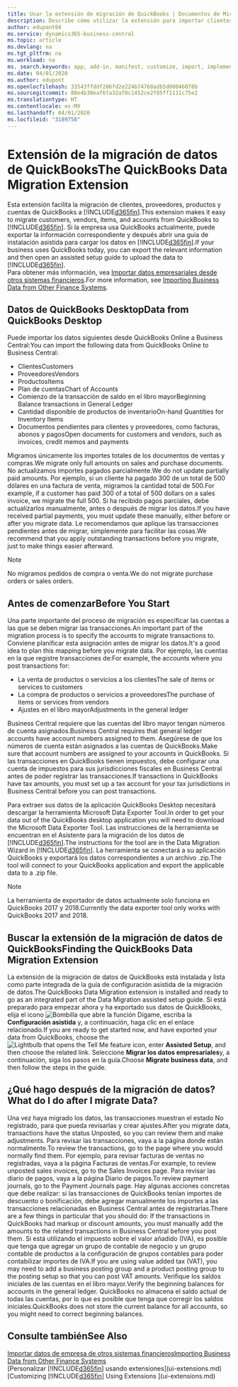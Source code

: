 ```yaml
---
title: Usar la extensión de migración de QuickBooks | Documentos de Microsoft
description: Describe cómo utilizar la extensión para importar clientes, proveedores, elementos y cuentas de QuickBooks Desktop a Business Central.
author: edupont04
ms.service: dynamics365-business-central
ms.topic: article
ms.devlang: na
ms.tgt_pltfrm: na
ms.workload: na
ms. search.keywords: app, add-in, manifest, customize, import, implement
ms.date: 04/01/2020
ms.author: edupont
ms.openlocfilehash: 33543ffddf286fd2e224b74768adb5d00046078b
ms.sourcegitcommit: 88e4b30eaf6fa32af0c1452ce2f85ff1111c75e2
ms.translationtype: HT
ms.contentlocale: es-MX
ms.lasthandoff: 04/01/2020
ms.locfileid: "3189758"
---
```

# <a name="the-quickbooks-data-migration-extension"></a><span data-ttu-id="93418-103">Extensión de la migración de datos de QuickBooks</span><span class="sxs-lookup"><span data-stu-id="93418-103">The QuickBooks Data Migration Extension</span></span>
<span data-ttu-id="93418-104">Esta extensión facilita la migración de clientes, proveedores, productos y cuentas de QuickBooks a [!INCLUDE[d365fin](includes/d365fin_md.md)].</span><span class="sxs-lookup"><span data-stu-id="93418-104">This extension makes it easy to migrate customers, vendors, items, and accounts from QuickBooks to [!INCLUDE[d365fin](includes/d365fin_md.md)].</span></span> <span data-ttu-id="93418-105">Si la empresa usa QuickBooks actualmente, puede exportar la información correspondiente y después abrir una guía de instalación asistida para cargar los datos en [!INCLUDE[d365fin](includes/d365fin_md.md)].</span><span class="sxs-lookup"><span data-stu-id="93418-105">If your business uses QuickBooks today, you can export the relevant information and then open an assisted setup guide to upload the data to [!INCLUDE[d365fin](includes/d365fin_md.md)].</span></span>  
<span data-ttu-id="93418-106">Para obtener más información, vea [Importar datos empresariales desde otros sistemas financieros](across-import-data-configuration-packages.md).</span><span class="sxs-lookup"><span data-stu-id="93418-106">For more information, see [Importing Business Data from Other Finance Systems](across-import-data-configuration-packages.md).</span></span>

## <a name="data-from-quickbooks-desktop"></a><span data-ttu-id="93418-107">Datos de QuickBooks Desktop</span><span class="sxs-lookup"><span data-stu-id="93418-107">Data from QuickBooks Desktop</span></span>
 
<span data-ttu-id="93418-108">Puede importar los datos siguientes desde QuickBooks Online a Business Central:</span><span class="sxs-lookup"><span data-stu-id="93418-108">You can import the following data from QuickBooks Online to Business Central:</span></span>

- <span data-ttu-id="93418-109">Clientes</span><span class="sxs-lookup"><span data-stu-id="93418-109">Customers</span></span>  
- <span data-ttu-id="93418-110">Proveedores</span><span class="sxs-lookup"><span data-stu-id="93418-110">Vendors</span></span>  
- <span data-ttu-id="93418-111">Productos</span><span class="sxs-lookup"><span data-stu-id="93418-111">Items</span></span>  
- <span data-ttu-id="93418-112">Plan de cuentas</span><span class="sxs-lookup"><span data-stu-id="93418-112">Chart of Accounts</span></span>  
- <span data-ttu-id="93418-113">Comienzo de la transacción de saldo en el libro mayor</span><span class="sxs-lookup"><span data-stu-id="93418-113">Beginning Balance transactions in General Ledger</span></span>  
- <span data-ttu-id="93418-114">Cantidad disponible de productos de inventario</span><span class="sxs-lookup"><span data-stu-id="93418-114">On-hand Quantities for Inventory Items</span></span>  
- <span data-ttu-id="93418-115">Documentos pendientes para clientes y proveedores, como facturas, abonos y pagos</span><span class="sxs-lookup"><span data-stu-id="93418-115">Open documents for customers and vendors, such as invoices, credit memos and payments</span></span>  

<span data-ttu-id="93418-116">Migramos únicamente los importes totales de los documentos de ventas y compras.</span><span class="sxs-lookup"><span data-stu-id="93418-116">We migrate only full amounts on sales and purchase documents.</span></span> <span data-ttu-id="93418-117">No actualizamos importes pagados parcialmente.</span><span class="sxs-lookup"><span data-stu-id="93418-117">We do not update partially paid amounts.</span></span> <span data-ttu-id="93418-118">Por ejemplo, si un cliente ha pagado 300 de un total de 500 dólares en una factura de venta, migramos la cantidad total de 500.</span><span class="sxs-lookup"><span data-stu-id="93418-118">For example, if a customer has paid 300 of a total of 500 dollars on a sales invoice, we migrate the full 500.</span></span> <span data-ttu-id="93418-119">Si ha recibido pagos parciales, debe actualizarlos manualmente, antes o después de migrar los datos.</span><span class="sxs-lookup"><span data-stu-id="93418-119">If you have received partial payments, you must update these manually, either before or after you migrate data.</span></span> <span data-ttu-id="93418-120">Le recomendamos que aplique las transacciones pendientes antes de migrar, simplemente para facilitar las cosas.</span><span class="sxs-lookup"><span data-stu-id="93418-120">We recommend that you apply outstanding transactions before you migrate, just to make things easier afterward.</span></span>

> [!NOTE]
> <span data-ttu-id="93418-121">No migramos pedidos de compra o venta.</span><span class="sxs-lookup"><span data-stu-id="93418-121">We do not migrate purchase orders or sales orders.</span></span>

## <a name="before-you-start"></a><span data-ttu-id="93418-122">Antes de comenzar</span><span class="sxs-lookup"><span data-stu-id="93418-122">Before You Start</span></span>
<span data-ttu-id="93418-123">Una parte importante del proceso de migración es especificar las cuentas a las que se deben migrar las transacciones.</span><span class="sxs-lookup"><span data-stu-id="93418-123">An important part of the migration process is to specify the accounts to migrate transactions to.</span></span> <span data-ttu-id="93418-124">Conviene planificar esta asignación antes de migrar los datos.</span><span class="sxs-lookup"><span data-stu-id="93418-124">It's a good idea to plan this mapping before you migrate data.</span></span> <span data-ttu-id="93418-125">Por ejemplo, las cuentas en la que registre transacciones de:</span><span class="sxs-lookup"><span data-stu-id="93418-125">For example, the accounts where you post transactions for:</span></span>

- <span data-ttu-id="93418-126">La venta de productos o servicios a los clientes</span><span class="sxs-lookup"><span data-stu-id="93418-126">The sale of items or services to customers</span></span>  
- <span data-ttu-id="93418-127">La compra de productos o servicios a proveedores</span><span class="sxs-lookup"><span data-stu-id="93418-127">The purchase of items or services from vendors</span></span>  
- <span data-ttu-id="93418-128">Ajustes en el libro mayor</span><span class="sxs-lookup"><span data-stu-id="93418-128">Adjustments in the general ledger</span></span>  

<span data-ttu-id="93418-129">Business Central requiere que las cuentas del libro mayor tengan números de cuenta asignados.</span><span class="sxs-lookup"><span data-stu-id="93418-129">Business Central requires that general ledger accounts have account numbers assigned to them.</span></span> <span data-ttu-id="93418-130">Asegúrese de que los números de cuenta están asignados a las cuentas de QuickBooks.</span><span class="sxs-lookup"><span data-stu-id="93418-130">Make sure that account numbers are assigned to your accounts in QuickBooks.</span></span>
<span data-ttu-id="93418-131">Si las transacciones en QuickBooks tienen impuestos, debe configurar una cuenta de impuestos para sus jurisdicciones fiscales en Business Central antes de poder registrar las transacciones.</span><span class="sxs-lookup"><span data-stu-id="93418-131">If transactions in QuickBooks have tax amounts, you must set up a tax account for your tax jurisdictions in Business Central before you can post transactions.</span></span>

<span data-ttu-id="93418-132">Para extraer sus datos de la aplicación QuickBooks Desktop necesitará descargar la herramienta Microsoft Data Exporter Tool.</span><span class="sxs-lookup"><span data-stu-id="93418-132">In order to get your data out of the QuickBooks desktop application you will need to download the Microsoft Data Exporter Tool.</span></span>  <span data-ttu-id="93418-133">Las instrucciones de la herramienta se encuentran en el Asistente para la migración de los datos de [!INCLUDE[d365fin](includes/d365fin_md.md)].</span><span class="sxs-lookup"><span data-stu-id="93418-133">The instructions for the tool are in the Data Migration Wizard in [!INCLUDE[d365fin](includes/d365fin_md.md)].</span></span> <span data-ttu-id="93418-134">La herramienta se conectará a su aplicación QuickBooks y exportará los datos correspondientes a un archivo .zip.</span><span class="sxs-lookup"><span data-stu-id="93418-134">The tool will connect to your QuickBooks application and export the applicable data to a .zip file.</span></span>  

> [!NOTE]
> <span data-ttu-id="93418-135">La herramienta de exportador de datos actualmente solo funciona en QuickBooks 2017 y 2018.</span><span class="sxs-lookup"><span data-stu-id="93418-135">Currently the data exporter tool only works with QuickBooks 2017 and 2018.</span></span>

## <a name="finding-the-quickbooks-data-migration-extension"></a><span data-ttu-id="93418-136">Buscar la extensión de la migración de datos de QuickBooks</span><span class="sxs-lookup"><span data-stu-id="93418-136">Finding the QuickBooks Data Migration Extension</span></span>
<span data-ttu-id="93418-137">La extensión de la migración de datos de QuickBooks está instalada y lista como parte integrada de la guía de configuración asistida de la migración de datos.</span><span class="sxs-lookup"><span data-stu-id="93418-137">The QuickBooks Data Migration extension is installed and ready to go as an integrated part of the Data Migration assisted setup guide.</span></span> <span data-ttu-id="93418-138">Si está preparado para empezar ahora y ha exportado sus datos de QuickBooks, elija el icono ![Bombilla que abre la función Dígame](media/ui-search/search_small.png "Dígame qué desea hacer"), escriba la **Configuración asistida** y, a continuación, haga clic en el enlace relacionado.</span><span class="sxs-lookup"><span data-stu-id="93418-138">If you are ready to get started now, and have exported your data from QuickBooks, choose the ![Lightbulb that opens the Tell Me feature](media/ui-search/search_small.png "Tell me what you want to do") icon, enter **Assisted Setup**, and then choose the related link.</span></span> <span data-ttu-id="93418-139">Seleccione **Migrar los datos empresariales**y, a continuación, siga los pasos en la guía.</span><span class="sxs-lookup"><span data-stu-id="93418-139">Choose **Migrate business data**, and then follow the steps in the guide.</span></span>  

## <a name="what-do-i-do-after-i-migrate-data"></a><span data-ttu-id="93418-140">¿Qué hago después de la migración de datos?</span><span class="sxs-lookup"><span data-stu-id="93418-140">What do I do after I migrate Data?</span></span>
<span data-ttu-id="93418-141">Una vez haya migrado los datos, las transacciones muestran el estado No registrado, para que pueda revisarlas y crear ajustes.</span><span class="sxs-lookup"><span data-stu-id="93418-141">After you migrate data, transactions have the status Unposted, so you can review them and make adjustments.</span></span> <span data-ttu-id="93418-142">Para revisar las transacciones, vaya a la página donde están normalmente.</span><span class="sxs-lookup"><span data-stu-id="93418-142">To review the transactions, go to the page where you would normally find them.</span></span> <span data-ttu-id="93418-143">Por ejemplo, para revisar facturas de ventas no registradas, vaya a la página Facturas de ventas.</span><span class="sxs-lookup"><span data-stu-id="93418-143">For example, to review unposted sales invoices, go to the Sales Invoices page.</span></span> <span data-ttu-id="93418-144">Para revisar las diario de pagos, vaya a la página Diario de pagos.</span><span class="sxs-lookup"><span data-stu-id="93418-144">To review payment journals, go to the Payment Journals page.</span></span>
<span data-ttu-id="93418-145">Hay algunas acciones concretas que debe realizar: si las transacciones de QuickBooks tenían importes de descuento o bonificación, debe agregar manualmente los importes a las transacciones relacionadas en Business Central antes de registrarlas.</span><span class="sxs-lookup"><span data-stu-id="93418-145">There are a few things in particular that you should do: If the transactions in QuickBooks had markup or discount amounts, you must manually add the amounts to the related transactions in Business Central before you post them.</span></span>
<span data-ttu-id="93418-146">Si está utilizando el impuesto sobre el valor añadido (IVA), es posible que tenga que agregar un grupo de contable de negocio y un grupo contable de productos a la configuración de grupos contables para poder contabilizar importes de IVA.</span><span class="sxs-lookup"><span data-stu-id="93418-146">If you are using value added tax (VAT), you may need to add a business posting group and a product posting group to the posting setup so that you can post VAT amounts.</span></span>
<span data-ttu-id="93418-147">Verifique los saldos iniciales de las cuentas en el libro mayor.</span><span class="sxs-lookup"><span data-stu-id="93418-147">Verify the beginning balances for accounts in the general ledger.</span></span> <span data-ttu-id="93418-148">QuickBooks no almacena el saldo actual de todas las cuentas, por lo que es posible que tenga que corregir los saldos iniciales.</span><span class="sxs-lookup"><span data-stu-id="93418-148">QuickBooks does not store the current balance for all accounts, so you might need to correct beginning balances.</span></span>

## <a name="see-also"></a><span data-ttu-id="93418-149">Consulte también</span><span class="sxs-lookup"><span data-stu-id="93418-149">See Also</span></span>
[<span data-ttu-id="93418-150">Importar datos de empresa de otros sistemas financieros</span><span class="sxs-lookup"><span data-stu-id="93418-150">Importing Business Data from Other Finance Systems</span></span>](across-import-data-configuration-packages.md)  
<span data-ttu-id="93418-151">[Personalizar [!INCLUDE[d365fin](includes/d365fin_md.md)] usando extensiones](ui-extensions.md)</span><span class="sxs-lookup"><span data-stu-id="93418-151">[Customizing [!INCLUDE[d365fin](includes/d365fin_md.md)] Using Extensions ](ui-extensions.md)</span></span>  
